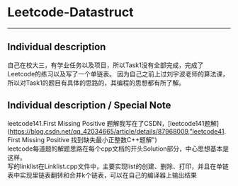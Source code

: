 # Leetcode-Datastruct
---
## Individual description
自己在校大三，有学业任务以及项目，所以Task1没有全部完成，完成了Leetcode的练习以及写了一个单链表。
因为自己之前上过刘宇波老师的算法课，所以对Task1的题目有具体的思路的，其编程的思想都有所了解。


## Individual description / Special Note
leetcode141.First Missing Positive 题解我写在了CSDN，[leetcode141题解](https://blog.csdn.net/qq_42034665/article/details/87968009,"leetcode41. First Missing Positive 找到缺失最小正整数C++题解")
<br>
leetcode每道题的解题思路在每个cpp文档的开头Solution部分，中心思想基本是这样。
<br>
写的linklist在Linklist.cpp文件中，主要实现list的创建、删除、打印，并且在单链表中实现里链表翻转和合并k个链表，可以在自己的编译器上输出结果


